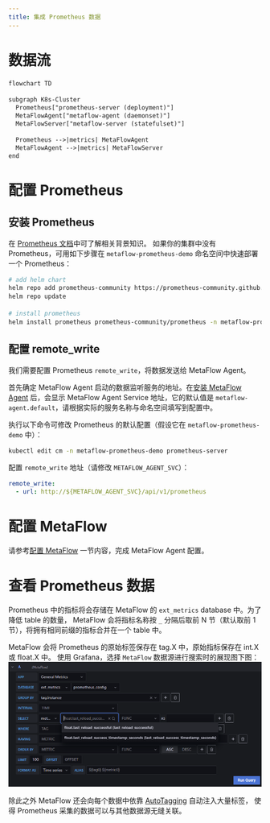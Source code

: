 ```yaml
---
title: 集成 Prometheus 数据
---
```


# 数据流

```mermaid
flowchart TD

subgraph K8s-Cluster
  Prometheus["prometheus-server (deployment)"]
  MetaFlowAgent["metaflow-agent (daemonset)"]
  MetaFlowServer["metaflow-server (statefulset)"]

  Prometheus -->|metrics| MetaFlowAgent
  MetaFlowAgent -->|metrics| MetaFlowServer
end
```

# 配置 Prometheus

## 安装 Prometheus

在 [Prometheus 文档](https://prometheus.io/docs/introduction/overview/)中可了解相关背景知识。
如果你的集群中没有 Prometheus，可用如下步骤在 `metaflow-prometheus-demo` 命名空间中快速部署一个 Prometheus：
```bash
# add helm chart
helm repo add prometheus-community https://prometheus-community.github.io/helm-charts
helm repo update

# install prometheus
helm install prometheus prometheus-community/prometheus -n metaflow-prometheus-demo --create-namespace -f values.yaml
```

## 配置 remote_write

我们需要配置 Prometheus `remote_write`，将数据发送给 MetaFlow Agent。

首先确定 MetaFlow Agent 启动的数据监听服务的地址。在[安装 MetaFlow Agent](../../install/single-k8s/) 后，会显示 MetaFlow Agent Service 地址，它的默认值是 `metaflow-agent.default`，请根据实际的服务名称与命名空间填写到配置中。

执行以下命令可修改 Prometheus 的默认配置（假设它在 `metaflow-prometheus-demo` 中）：
```bash
kubectl edit cm -n metaflow-prometheus-demo prometheus-server
```

配置 `remote_write` 地址（请修改 `METAFLOW_AGENT_SVC`）：
```yaml
remote_write:
  - url: http://${METAFLOW_AGENT_SVC}/api/v1/prometheus
```

# 配置 MetaFlow

请参考[配置 MetaFlow](../tracing/opentelemetry/#配置-metaflow) 一节内容，完成 MetaFlow Agent 配置。

# 查看 Prometheus 数据

Prometheus 中的指标将会存储在 MetaFlow 的 `ext_metrics` database 中。为了降低 table 的数量，
MetaFlow 会将指标名称按 `_` 分隔后取前 N 节（默认取前 1 节），将拥有相同前缀的指标合并在一个 table 中。

MetaFlow 会将 Prometheus 的原始标签保存在 tag.X 中，原始指标保存在 int.X 或 float.X 中。
使用 Grafana，选择 `MetaFlow` 数据源进行搜索时的展现图下图：
![Prometheus 集成](./imgs/prometheus-integration.png)

除此之外 MetaFlow 还会向每个数据中依靠 [AutoTagging](./metrics-auto-tagging/) 自动注入大量标签，
使得 Prometheus 采集的数据可以与其他数据源无缝关联。

